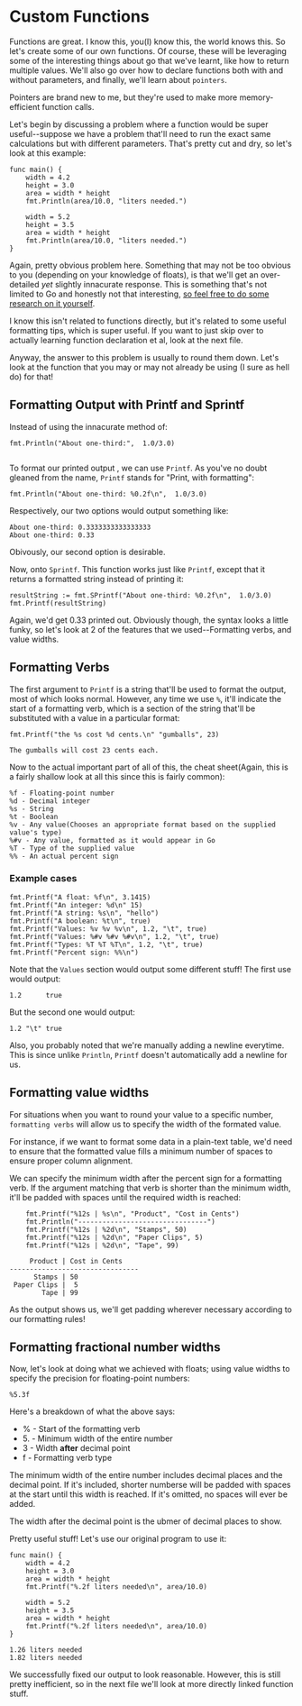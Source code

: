 # Custom Functions

Functions are great. I know this, you(I) know this, the world knows this. So let's create some of our own functions. Of course, these will be leveraging some of the interesting things about go that we've learnt, like how to return multiple values. We'll also go over how to declare functions both with and without parameters, and finally, we'll learn about `pointers`.

Pointers are brand new to me, but they're used to make more memory-efficient function calls.

Let's begin by discussing a problem where a function would be super useful--suppose we have a problem that'll need to run the exact same calculations but with different parameters. That's pretty cut and dry, so let's look at this example:

```
func main() {
    width = 4.2
    height = 3.0
    area = width * height
    fmt.Println(area/10.0, "liters needed.")

    width = 5.2
    height = 3.5
    area = width * height
    fmt.Println(area/10.0, "liters needed.")
}
```

Again, pretty obvious problem here. Something that may not be too obvious to you (depending on your knowledge of floats), is that we'll get an over-detailed _yet_ slightly innacurate response. This is something that's not limited to Go and honestly not that interesting, [so feel free to do some research on it yourself](http://effbot.org/pyfaq/why-are-floating-point-calculations-so-inaccurate.htm#:~:text=It's%20a%20problem%20caused%20by,resulting%20in%20small%20roundoff%20errors).

I know this isn't related to functions directly, but it's related to some useful formatting tips, which is super useful. If you want to just skip over to actually learning function declaration et al, look at the next file.

Anyway, the answer to this problem is usually to round them down. Let's look at the function that you may or may not already be using (I sure as hell do) for that!

## Formatting Output with Printf and Sprintf

Instead of using the innacurate method of:

```
fmt.Println("About one-third:",  1.0/3.0)


```

To format our printed output , we can use `Printf`. As you've no doubt gleaned from the name, `Printf` stands for "Print, with formatting":

```
fmt.Println("About one-third: %0.2f\n",  1.0/3.0)

```

Respectively, our two options would output something like:

```
About one-third: 0.3333333333333333
About one-third: 0.33
```

Obivously, our second option is desirable.

Now, onto `Sprintf`. This function works just like `Printf`, except that it returns a formatted string instead of printing it:

```
resultString := fmt.SPrintf("About one-third: %0.2f\n",  1.0/3.0)
fmt.Printf(resultString)
```

Again, we'd get 0.33 printed out. Obviously though, the syntax looks a little funky, so let's look at 2 of the features that we used--Formatting verbs, and value widths.

## Formatting Verbs

The first argument to `Printf` is a string that'll be used to format the output, most of which looks normal. However, any time we use `%`, it'll indicate the start of a formatting verb, which is a section of the string that'll be substituted with a value in a particular format:

```
fmt.Printf("the %s cost %d cents.\n" "gumballs", 23)
```

```
The gumballs will cost 23 cents each.
```

Now to the actual important part of all of this, the cheat sheet(Again, this is a fairly shallow look at all this since this is fairly common):

```
%f - Floating-point number
%d - Decimal integer
%s - String
%t - Boolean
%v - Any value(Chooses an appropriate format based on the supplied value's type)
%#v - Any value, formatted as it would appear in Go
%T - Type of the supplied value
%% - An actual percent sign
```

### Example cases

```
fmt.Printf("A float: %f\n", 3.1415)
fmt.Printf("An integer: %d\n" 15)
fmt.Printf("A string: %s\n", "hello")
fmt.Printf("A boolean: %t\n", true)
fmt.Printf("Values: %v %v %v\n", 1.2, "\t", true)
fmt.Printf("Values: %#v %#v %#v\n", 1.2, "\t", true)
fmt.Printf("Types: %T %T %T\n", 1.2, "\t", true)
fmt.Printf("Percent sign: %%\n")
```

Note that the `Values` section would output some different stuff!
The first use would output:

```
1.2      true
```

But the second one would output:

```
1.2 "\t" true
```

Also, you probably noted that we're manually adding a newline everytime. This is since unlike `Println`, `Printf` doesn't automatically add a newline for us.

## Formatting value widths

For situations when you want to round your value to a specific number, `formatting verbs` will allow us to specify the width of the formated value.

For instance, if we want to format some data in a plain-text table, we'd need to ensure that the formatted value fills a minimum number of spaces to ensure proper column alignment.

We can specify the minimum width after the percent sign for a formatting verb. If the argument matching that verb is shorter than the minimum width, it'll be padded with spaces until the required width is reached:

```
	fmt.Printf("%12s | %s\n", "Product", "Cost in Cents")
	fmt.Println("--------------------------------")
	fmt.Printf("%12s | %2d\n", "Stamps", 50)
	fmt.Printf("%12s | %2d\n", "Paper Clips", 5)
	fmt.Printf("%12s | %2d\n", "Tape", 99)
```

```
     Product | Cost in Cents
--------------------------------
      Stamps | 50
 Paper Clips |  5
        Tape | 99
```

As the output shows us, we'll get padding wherever necessary according to our formatting rules!

## Formatting fractional number widths

Now, let's look at doing what we achieved with floats; using value widths to specify the precision for floating-point numbers:

```
%5.3f
```

Here's a breakdown of what the above says:

- % - Start of the formatting verb
- 5\. - Minimum width of the entire number
- 3 - Width **after** decimal point
- f - Formatting verb type

The minimum width of the entire number includes decimal places and the decimal point. If it's included, shorter numberse will be padded with spaces at the start until this width is reached. If it's omitted, no spaces will ever be added.

The width after the decimal point is the ubmer of decimal places to show.

Pretty useful stuff! Let's use our original program to use it:

```
func main() {
    width = 4.2
    height = 3.0
    area = width * height
    fmt.Printf("%.2f liters needed\n", area/10.0)

    width = 5.2
    height = 3.5
    area = width * height
    fmt.Printf("%.2f liters needed\n", area/10.0)
}
```

```
1.26 liters needed
1.82 liters needed
```

We successfully fixed our output to look reasonable. However, this is still pretty inefficient, so in the next file we'll look at more directly linked function stuff.
